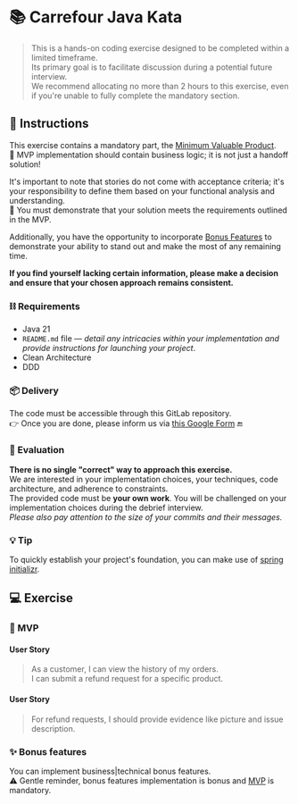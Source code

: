 # 📚 Carrefour Java Kata

> This is a hands-on coding exercise designed to be completed within a limited timeframe.\
> Its primary goal is to facilitate discussion during a potential future interview.\
> We recommend allocating no more than 2 hours to this exercise, even if you're unable to fully complete the mandatory section.

## 📄 Instructions

This exercise contains a mandatory part, the [Minimum Valuable Product](#-mvp).\
🚨 MVP implementation should contain business logic; it is not just a handoff solution!

It's important to note that stories do not come with acceptance criteria; it's your responsibility to define them based on your functional analysis and understanding.\
🚨 You must demonstrate that your solution meets the requirements outlined in the MVP.

Additionally, you have the opportunity to incorporate [Bonus Features](#-bonus-features) to demonstrate your ability to stand out and make the most of any remaining time.

**If you find yourself lacking certain information, please make a decision and ensure that your chosen approach remains consistent.**

### ⛓️ Requirements

- Java 21
- `README.md` file — _detail any intricacies within your implementation and provide instructions for launching your project_.
- Clean Architecture
- DDD

### 📦 Delivery

The code must be accessible through this GitLab repository.\
👉 Once you are done, please inform us via [this Google Form](https://docs.google.com/forms/d/e/1FAIpQLSfg6oj8H2ie4GHHohisyeyNTXC8dm7BlbNf83kG4w3sOLEFLQ/viewform?usp=pp_url&entry.1473061203=a.aminebella@gmail.com&entry.1365152005=SF-0318-SQ01) 🔚

### 📝 Evaluation

**There is no single "correct" way to approach this exercise.**\
We are interested in your implementation choices, your techniques, code architecture, and adherence to constraints.\
The provided code must be **your own work**. You will be challenged on your implementation choices during the debrief interview.\
_Please also pay attention to the size of your commits and their messages._

### 💡 Tip

To quickly establish your project's foundation, you can make use of [spring initializr](https://start.spring.io/).

## 💻 Exercise

### 🚨 MVP

#### User Story

> As a customer, I can view the history of my orders.\
> I can submit a refund request for a specific product.

#### User Story

> For refund requests, I should provide evidence like picture and issue description.

### ✨ Bonus features

You can implement business|technical bonus features.\
⚠️ Gentle reminder, bonus features implementation is bonus and [MVP](#-mvp) is mandatory.
